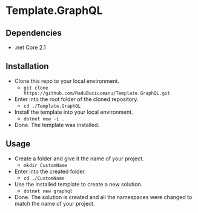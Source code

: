 # Template.GraphQL

## Dependencies
* .net Core 2.1

## Installation
* Clone this repo to your local environment.
    * ```git clone https://github.com/RaduBuciuceanu/Template.GraphQL.git```
* Enter into the root folder of the cloned repository.
    * ```cd ./Template.GraphQL```
* Install the template into your local environment.
    * ```dotnet new -i .```
* Done. The template was installed.

## Usage
* Create a folder and give it the name of your project.
    * ```mkdir CustomName```
* Enter into the created folder.
    * ```cd ./CustomName```
* Use the installed template to create a new solution.
    * ```dotnet new graphql```
* Done. The solution is created and all the namespaces were changed to match the name of your project.
